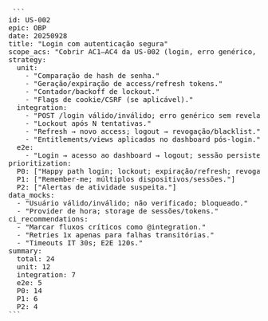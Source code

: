 <pre> ```
id: US-002
epic: OBP
date: 20250928
title: "Login com autenticação segura"
scope_acs: "Cobrir AC1–AC4 da US-002 (login, erro genérico, lockout, TTL/refresh)."
strategy:
  unit:
    - "Comparação de hash de senha."
    - "Geração/expiração de access/refresh tokens."
    - "Contador/backoff de lockout."
    - "Flags de cookie/CSRF (se aplicável)."
  integration:
    - "POST /login válido/inválido; erro genérico sem revelar usuário."
    - "Lockout após N tentativas."
    - "Refresh → novo access; logout → revogação/blacklist."
    - "Entitlements/views aplicadas no dashboard pós-login."
  e2e:
    - "Login → acesso ao dashboard → logout; sessão persiste entre reloads."
prioritization:
  P0: ["Happy path login; lockout; expiração/refresh; revogação."]
  P1: ["Remember-me; múltiplos dispositivos/sessões."]
  P2: ["Alertas de atividade suspeita."]
data_mocks:
  - "Usuário válido/inválido; não verificado; bloqueado."
  - "Provider de hora; storage de sessões/tokens."
ci_recommendations:
  - "Marcar fluxos críticos como @integration."
  - "Retries 1x apenas para falhas transitórias."
  - "Timeouts IT 30s; E2E 120s."
summary:
  total: 24
  unit: 12
  integration: 7
  e2e: 5
  P0: 14
  P1: 6
  P2: 4
```</pre>
